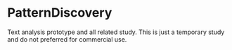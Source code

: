 # PatternDiscovery
Text analysis prototype and all related study. This is just a temporary study and do not preferred for commercial use. 

